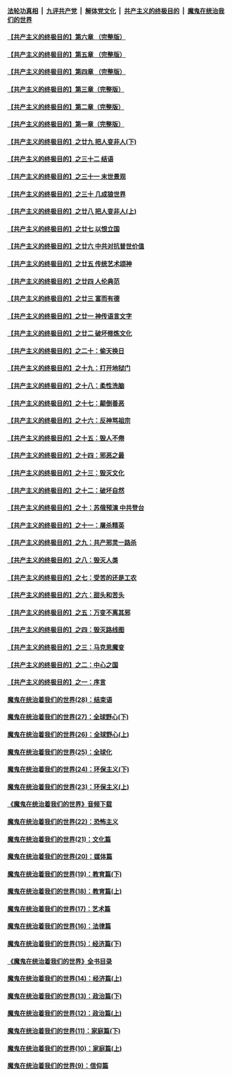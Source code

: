 

####  [法轮功真相](../../../../basic/blob/master/README.md?t=03312301) &nbsp;|&nbsp; [九评共产党](../../../../9ping.md/blob/master/README.md?t=03312301) &nbsp;|&nbsp; [解体党文化](../../../../jtdwh.md/blob/master/README.md?t=03312301)  &nbsp;|&nbsp; [共产主义的终极目的](../../../../gczydzjmd.md/blob/master/README.md?t=03312301) &nbsp;|&nbsp; [魔鬼在统治我们的世界](../../../../mgztzwmdsj.md/blob/master/README.md?t=03312301) 

#### [【共产主义的终极目的】第六章 （完整版）](../pages/nsc422/n11428913.md?t=03312301) 

#### [【共产主义的终极目的】第五章 （完整版）](../pages/nsc422/n11428912.md?t=03312301) 

#### [【共产主义的终极目的】第四章 （完整版）](../pages/nsc422/n11428907.md?t=03312301) 

#### [【共产主义的终极目的】第三章（完整版）](../pages/nsc422/n11428848.md?t=03312301) 

#### [【共产主义的终极目的】第二章（完整版）](../pages/nsc422/n11428831.md?t=03312301) 

#### [【共产主义的终极目的】第一章（完整版）](../pages/nsc422/n11417651.md?t=03312301) 

#### [【共产主义的终极目的】之廿九 把人变非人(下)](../pages/nsc422/n11344140.md?t=03312301) 

#### [【共产主义的终极目的】之三十二 结语](../pages/nsc422/n11360535.md?t=03312301) 

#### [【共产主义的终极目的】之三十一 末世景观](../pages/nsc422/n11351129.md?t=03312301) 

#### [【共产主义的终极目的】之三十 几成狼世界](../pages/nsc422/n11348280.md?t=03312301) 

#### [【共产主义的终极目的】之廿八 把人变非人(上)](../pages/nsc422/n11340492.md?t=03312301) 

#### [【共产主义的终极目的】之廿七 以恨立国](../pages/nsc422/n11336944.md?t=03312301) 

#### [【共产主义的终极目的】之廿六 中共对抗普世价值](../pages/nsc422/n11324785.md?t=03312301) 

#### [【共产主义的终极目的】之廿五 传统艺术颂神](../pages/nsc422/n11296396.md?t=03312301) 

#### [【共产主义的终极目的】之廿四 人伦典范](../pages/nsc422/n11296397.md?t=03312301) 

#### [【共产主义的终极目的】之廿三 富而有德](../pages/nsc422/n11283598.md?t=03312301) 

#### [【共产主义的终极目的】之廿一 神传语言文字](../pages/nsc422/n11263265.md?t=03312301) 

#### [【共产主义的终极目的】之廿二 破坏修炼文化](../pages/nsc422/n11245728.md?t=03312301) 

#### [【共产主义的终极目的】之二十：偷天换日](../pages/nsc422/n11238846.md?t=03312301) 

#### [【共产主义的终极目的】之十九：打开地狱门](../pages/nsc422/n11206376.md?t=03312301) 

#### [【共产主义的终极目的】之十八：柔性洗脑](../pages/nsc422/n11199994.md?t=03312301) 

#### [【共产主义的终极目的】之十七：颠倒善恶](../pages/nsc422/n11179782.md?t=03312301) 

#### [【共产主义的终极目的】之十六：反神骂祖宗](../pages/nsc422/n11166798.md?t=03312301) 

#### [【共产主义的终极目的】之十五：毁人不倦](../pages/nsc422/n11166792.md?t=03312301) 

#### [【共产主义的终极目的】之十四：邪恶之最](../pages/nsc422/n11150249.md?t=03312301) 

#### [【共产主义的终极目的】之十三：毁灭文化](../pages/nsc422/n11135227.md?t=03312301) 

#### [【共产主义的终极目的】之十二：破坏自然](../pages/nsc422/n11135214.md?t=03312301) 

#### [【共产主义的终极目的】之十：苏俄预演 中共登台](../pages/nsc422/n11118424.md?t=03312301) 

#### [【共产主义的终极目的】之十一：屠杀精英](../pages/nsc422/n11118442.md?t=03312301) 

#### [【共产主义的终极目的】之九：共产邪灵一路杀](../pages/nsc422/n11114139.md?t=03312301) 

#### [【共产主义的终极目的】之八：毁灭人类](../pages/nsc422/n11108503.md?t=03312301) 

#### [【共产主义的终极目的】之七：受苦的还是工农](../pages/nsc422/n11101809.md?t=03312301) 

#### [【共产主义的终极目的】之六：甜头和苦头](../pages/nsc422/n11096971.md?t=03312301) 

#### [【共产主义的终极目的】之五：万变不离其邪](../pages/nsc422/n11091285.md?t=03312301) 

#### [【共产主义的终极目的】之四：毁灭路线图](../pages/nsc422/n11086284.md?t=03312301) 

#### [【共产主义的终极目的】之三：马克思魔变](../pages/nsc422/n11061941.md?t=03312301) 

#### [【共产主义的终极目的】之二：中心之国](../pages/nsc422/n11047728.md?t=03312301) 

#### [【共产主义的终极目的】之一：序言](../pages/nsc422/n11086077.md?t=03312301) 

#### [魔鬼在统治着我们的世界(28)：结束语](../pages/nsc422/n10936246.md?t=03312301) 

#### [魔鬼在统治着我们的世界(27)：全球野心(下)](../pages/nsc422/n10928319.md?t=03312301) 

#### [魔鬼在统治着我们的世界(26)：全球野心(上)](../pages/nsc422/n10900318.md?t=03312301) 

#### [魔鬼在统治着我们的世界(25)：全球化](../pages/nsc422/n10788205.md?t=03312301) 

#### [魔鬼在统治着我们的世界(24)：环保主义(下)](../pages/nsc422/n10695307.md?t=03312301) 

#### [魔鬼在统治着我们的世界(23)：环保主义(上)](../pages/nsc422/n10688613.md?t=03312301) 

#### [《魔鬼在统治着我们的世界》音频下载](../pages/nsc422/n10635553.md?t=03312301) 

#### [魔鬼在统治着我们的世界(22)：恐怖主义](../pages/nsc422/n10614727.md?t=03312301) 

#### [魔鬼在统治着我们的世界(21)：文化篇](../pages/nsc422/n10597706.md?t=03312301) 

#### [魔鬼在统治着我们的世界(20)：媒体篇](../pages/nsc422/n10586579.md?t=03312301) 

#### [魔鬼在统治着我们的世界(19)：教育篇(下)](../pages/nsc422/n10564808.md?t=03312301) 

#### [魔鬼在统治着我们的世界(18)：教育篇(上)](../pages/nsc422/n10526970.md?t=03312301) 

#### [魔鬼在统治着我们的世界(17)：艺术篇](../pages/nsc422/n10499093.md?t=03312301) 

#### [魔鬼在统治着我们的世界(16)：法律篇](../pages/nsc422/n10485969.md?t=03312301) 

#### [魔鬼在统治着我们的世界(15)：经济篇(下)](../pages/nsc422/n10469975.md?t=03312301) 

#### [《魔鬼在统治着我们的世界》全书目录](../pages/nsc422/n10464261.md?t=03312301) 

#### [魔鬼在统治着我们的世界(14)：经济篇(上)](../pages/nsc422/n10457370.md?t=03312301) 

#### [魔鬼在统治着我们的世界(13)：政治篇(下)](../pages/nsc422/n10448270.md?t=03312301) 

#### [魔鬼在统治着我们的世界(12)：政治篇(上)](../pages/nsc422/n10444576.md?t=03312301) 

#### [魔鬼在统治着我们的世界(11)：家庭篇(下)](../pages/nsc422/n10440961.md?t=03312301) 

#### [魔鬼在统治着我们的世界(10)：家庭篇(上)](../pages/nsc422/n10435448.md?t=03312301) 

#### [魔鬼在统治着我们的世界(9)：信仰篇](../pages/nsc422/n10432159.md?t=03312301) 


